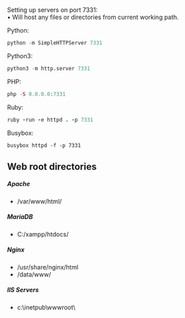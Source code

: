 
Setting up servers on port 7331:  
• Will host any files or directories from current working path.  

Python:
```python
python -m SimpleHTTPServer 7331
```  
  
Python3:  
```python
python3 -m http.server 7331
```

PHP:  
```php
php -S 0.0.0.0:7331
```

Ruby:  
```ruby
ruby -run -e httpd . -p 7331
```

Busybox:  
```bash
busybox httpd -f -p 7331
```


## Web root directories

##### Apache
- /var/www/html/  
##### MariaDB
- C:/xampp/htdocs/  
##### Nginx
- /usr/share/nginx/html  
- /data/www/

##### IIS Servers
- c:\inetpub\wwwroot\